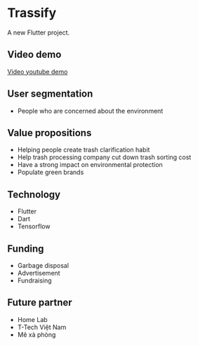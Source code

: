 # Trassify

A new Flutter project.

## Video demo

[Video youtube demo](https://www.youtube.com/watch?v=V-aAsaX2n4A)


## User segmentation

- People who are concerned about the environment

## Value propositions

- Helping people create trash clarification habit
- Help trash processing company cut down trash sorting cost
- Have a strong impact on environmental protection
- Populate green brands


## Technology

- Flutter
- Dart
- Tensorflow

## Funding

- Garbage disposal
- Advertisement
- Fundraising

## Future partner

- Home Lab
- T-Tech Việt Nam
- Mê xà phòng




